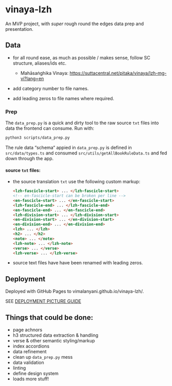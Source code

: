 # vinaya-lzh

An MVP project, with _super_ rough round the edges data prep and presentation.

## Data 

- for all round ease, as much as possible / makes sense, follow SC structure, aliases/ids etc.
    - Mahāsaṅghika Vinaya: https://suttacentral.net/pitaka/vinaya/lzh-mg-vi?lang=en

- add category number to file names.
- add leading zeros to file names where required.

### Prep

The `data_prep.py` is a quick and dirty tool to the raw source `txt` files into data the frontend can consume. Run with:

```sh
python3 scripts/data_prep.py
```

The rule data “schema“ appied in `data_prep.py` is defined in `src/data/types.ts` and consumed `src/utils/getAllBookRuleData.ts` and fed down through the app.

#### source `txt` files:

- the source translation `txt` use the following custom markup:

    ```html
    <lzh-fascicle-start> ... </lzh-fascicle-start>
    <!-- en-fascicle-start can be broken per line -->
    <en-fascicle-start> ... </en-fascicle-start> 
    <lzh-fascicle-end> ... </lzh-fascicle-end>
    <en-fascicle-end> ... </en-fascicle-end>
    <lzh-division-start> ... </lzh-division-start>
    <en-division-start> ... </en-division-start>
    <en-division-end> ... </en-division-end>
    <lzh> ... </lzh>
    <h2> ... </h2>
    <note> ... </note>
    <lzh-note> ... </lzh-note>
    <verse> ... </verse>
    <lzh-verse> ... </lzh-verse>
    ```
- source text files have have been renamed with leading zeros.


## Deployment

Deployed with GitHub Pages to vimalanyani.github.io/vinaya-lzh/.

SEE [DEPLOYMENT PICTURE GUIDE](src/docs/deploy/index.md)

## Things that could be done:

- page achnors
- h3 structured data extraction & handling
- verse & other semantic styling/markup
- index accordions
- data refinement
- clean up `data_prep.py` mess
- data validation
- linting
- define design system
- loads more stuff!

